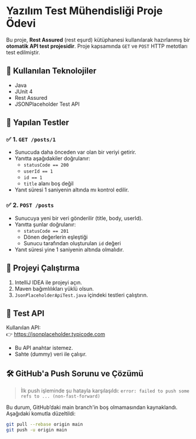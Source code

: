 # Yazılım Test Mühendisliği Proje Ödevi

Bu proje, **Rest Assured** (rest eşurd) kütüphanesi kullanılarak hazırlanmış bir **otomatik API test projesidir**. Proje kapsamında `GET` ve `POST` HTTP metotları test edilmiştir.

## 🔧 Kullanılan Teknolojiler

- Java
- JUnit 4
- Rest Assured
- JSONPlaceholder Test API

## 🧪 Yapılan Testler

### ✅ 1. `GET /posts/1`
- Sunucuda daha önceden var olan bir veriyi getirir.
- Yanıtta aşağıdakiler doğrulanır:
  - `statusCode == 200`
  - `userId == 1`
  - `id == 1`
  - `title` alanı boş değil
- Yanıt süresi 1 saniyenin altında mı kontrol edilir.

### ✅ 2. `POST /posts`
- Sunucuya yeni bir veri gönderilir (title, body, userId).
- Yanıtta şunlar doğrulanır:
  - `statusCode == 201`
  - Dönen değerlerin eşleştiği
  - Sunucu tarafından oluşturulan `id` değeri
- Yanıt süresi yine 1 saniyenin altında olmalıdır.

## 🚀 Projeyi Çalıştırma

1. IntelliJ IDEA ile projeyi açın.
2. Maven bağımlılıkları yüklü olsun.
3. `JsonPlaceholderApiTest.java` içindeki testleri çalıştırın.

## 🔗 Test API

Kullanılan API:  
👉 https://jsonplaceholder.typicode.com

- Bu API anahtar istemez.
- Sahte (dummy) veri ile çalışır.

## 🛠 GitHub'a Push Sorunu ve Çözümü

> İlk push işleminde şu hatayla karşılaşıldı:
> `error: failed to push some refs to ... (non-fast-forward)`

Bu durum, GitHub’daki main branch'in boş olmamasından kaynaklandı. Aşağıdaki komutla düzeltildi:

```bash
git pull --rebase origin main
git push -u origin main
